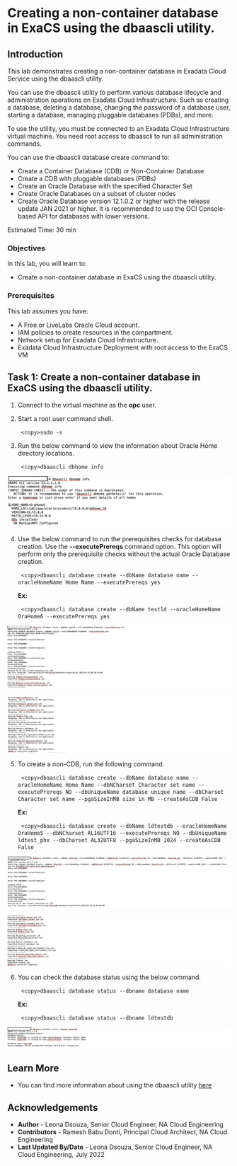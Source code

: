 # Creating a non-container database in ExaCS using the dbaascli utility.

## Introduction

This lab demonstrates creating a non-container database in Exadata Cloud Service using the dbaascli utility.

You can use the dbaascli utility to perform various database lifecycle and administration operations on Exadata Cloud Infrastructure. Such as creating a database, deleting a database, changing the password of a database user, starting a database, managing pluggable databases (PDBs), and more. 

To use the utility, you must be connected to an Exadata Cloud Infrastructure virtual machine. You need root access to dbaascli to run all administration commands. 

You can use the dbaascli database create command to:

  * Create a Container Database (CDB) or Non-Container Database
  * Create a CDB with pluggable databases (PDBs)
  * Create an Oracle Database with the specified Character Set
  * Create Oracle Databases on a subset of cluster nodes
  * Create Oracle Database version 12.1.0.2 or higher with the release update JAN 2021 or higher. It is recommended to use the OCI Console-based API for databases with lower versions.

Estimated Time:  30 min

### Objectives
In this lab, you will learn to:
* Create a non-container database in ExaCS using the dbaascli utility.


### Prerequisites

This lab assumes you have:
- A Free or LiveLabs Oracle Cloud account.
- IAM policies to create resources in the compartment.
- Network setup for Exadata Cloud Infrastructure.
- Exadata Cloud Infrastructure Deployment with root access to the ExaCS VM

##  Task 1: Create a non-container database in ExaCS using the dbaascli utility.

1. Connect to the virtual machine as the **opc** user. 

2. Start a root user command shell.

        <copy>sudo -s

3. Run the below command to view the information about Oracle Home directory locations. 

        <copy>dbaascli dbhome info

  ![ExaCS DB Home informantion](./images/db-home-info.png "ExaCS DB Home informantion")

4. Use the below command to run the prerequisites checks for database creation. Use the **--executePrereqs** command option. This option will perform only the prerequisite checks without the actual Oracle Database creation. 

        <copy>dbaascli database create --dbName database name --oracleHomeName Home Name --executePrereqs yes

    **Ex:**

        <copy>dbaascli database create --dbName testld --oracleHomeName OraHome6 --executePrereqs yes

  ![Pre-requisite check ExaCS DB creation](./images/create-db-pre-req1.png "Pre-requisite check ExaCS DB creation")

  ![Pre-requisite check ExaCS DB creation](./images/create-db-prereq2.png "Pre-requisite check ExaCS DB creation")


5. To create a non-CDB, run the following command.

        <copy>dbaascli database create --dbName database name --oracleHomeName Home Name --dbNCharset Character set name --executePrereqs NO --dbUniqueName database unique name --dbCharset Character set name --pgaSizeInMB size in MB --createAsCDB False

    **Ex:**
    
        <copy>dbaascli database create --dbName ldtestdb --oracleHomeName OraHome5 --dbNCharset AL16UTF16 --executePrereqs NO --dbUniqueName ldtest_phx --dbCharset AL32UTF8 --pgaSizeInMB 1024 --createAsCDB False

  ![Create non-CDB in ExaCS](./images/create-db-dbaascli1.png "Create non-CDB in ExaCS")

  ![Create non-CDB in ExaCS](./images/create-db-dbaascli2.png "Create non-CDB in ExaCS")

6. You can check the database status using the below command.

        <copy>dbaascli database status --dbname database name

    **Ex:**

        <copy>dbaascli database status --dbname ldtestdb

  ![Check DB status in ExaCS](./images/database-status.png "Check DB status in ExaCS")


## Learn More
- You can find more information about using the dbaascli utility [here](https://docs.oracle.com/en-us/iaas/exadatacloud/exacs/ecs-using-dbaascli.html)


## Acknowledgements
* **Author** - Leona Dsouza, Senior Cloud Engineer, NA Cloud Engineering
* **Contributors** -  Ramesh Babu Donti, Principal Cloud Architect, NA Cloud Engineering
* **Last Updated By/Date** - Leona Dsouza, Senior Cloud Engineer, NA Cloud Engineering, July 2022
